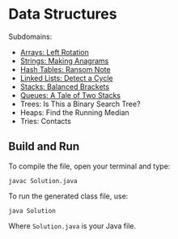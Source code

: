 # Data Structures

Subdomains:
- [Arrays: Left Rotation](./array-left-rotation)
- [Strings: Making Anagrams](./making-anagrams)
- [Hash Tables: Ransom Note](./ransom-note)
- [Linked Lists: Detect a Cycle](./linked-list-cycle)
- [Stacks: Balanced Brackets](./balanced-brackets)
- [Queues: A Tale of Two Stacks](./queue-using-two-stacks)
- Trees: Is This a Binary Search Tree?
- Heaps: Find the Running Median
- Tries: Contacts

## Build and Run

To compile the file, open your terminal and type:
```
javac Solution.java
```

To run the generated class file, use:
```
java Solution
```

Where `Solution.java` is your Java file.
